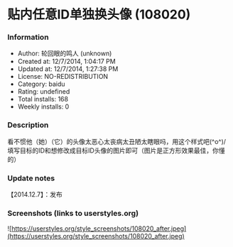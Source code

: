 # 贴内任意ID单独换头像 (108020)

### Information
- Author: 轮回眼的鸣人 (unknown)
- Created at: 12/7/2014, 1:04:17 PM
- Updated at: 12/7/2014, 1:27:38 PM
- License: NO-REDISTRIBUTION
- Category: baidu
- Rating: undefined
- Total installs: 168
- Weekly installs: 0


### Description
看不惯他（她）（它）的头像太恶心太丧病太丑陋太瞎眼吗，用这个样式吧(^o^)/
填写目标的ID和想修改成目标ID头像的图片即可（图片是正方形效果最佳，你懂的）

### Update notes
【2014.12.7】：发布

### Screenshots (links to userstyles.org)
![https://userstyles.org/style_screenshots/108020_after.jpeg](https://userstyles.org/style_screenshots/108020_after.jpeg)


